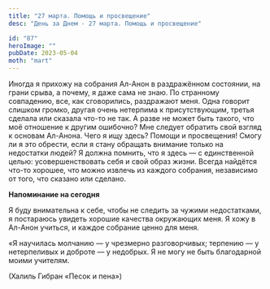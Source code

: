 ```yaml
---
title: "27 марта. Помощь и просвещение"
desc: "День за Днем - 27 марта. Помощь и просвещение"

id: "87"
heroImage: ""
pubDate: 2023-05-04
moth: "mart"
---
```


Иногда я прихожу на собрания Ал-Анон в раздражённом состоянии, на грани срыва,
а почему, я даже сама не знаю. По странному совпадению, все, как сговорились,
раздражают меня. Одна говорит слишком громко, другая очень нетерпима к
присутствующим, третья сделала или сказала что-то не так. А разве не может
быть такого, что моё отношение к другим ошибочно? Мне следует обратить свой
взгляд к основам Ал-Анона. Чего я ищу здесь? Помощи и просвещения! Смогу ли я
это обрести, если я стану обращать внимание только на недостатки людей? Я
должна помнить, что я здесь — с единственной целью: усовершенствовать себя и
свой образ жизни. Всегда найдётся что-то хорошее, что можно извлечь из каждого
собрания, независимо от того, что сказано или сделано.

**Напоминание на сегодня**

Я буду внимательна к себе, чтобы не следить за чужими недостатками, я
постараюсь увидеть хорошие качества окружающих меня. Я хожу в Ал-Анон учиться,
и каждое собрание ценно для меня.

«Я научилась молчанию — у чрезмерно разговорчивых; терпению — у нетерпеливых и
доброте — у недобрых. Я не могу не быть благодарной моими учителям.

(Халиль Гибран «Песок и пена»)
